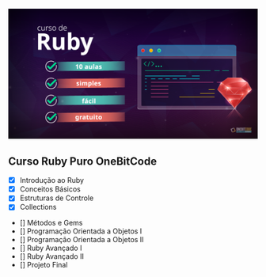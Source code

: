 ![](img/capa-curso-ruby.png)
## Curso Ruby Puro OneBitCode
- [X] Introdução ao Ruby
- [X] Conceitos Básicos
- [X] Estruturas de Controle
- [X] Collections
- [] Métodos e Gems
- [] Programação Orientada a Objetos I 
- [] Programação Orientada a Objetos II
- [] Ruby Avançado I
- [] Ruby Avançado II
- [] Projeto Final
